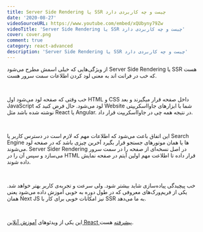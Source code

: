 ```yaml
---
title: Server Side Rendering یا SSR چیست و چه کاربردی دارد
date: '2020-08-27'
videoSourceURL: https://www.youtube.com/embed/xQUbyny79Zw
videoTitle: 'Server Side Rendering یا SSR چیست و چه کاربردی دارد'
cover: cover.png
comment: true
category: react-advanced
description: 'Server Side Rendering یا SSR چیست و چه کاربردی دارد'
---
```


از ویژگی‌هایی که خیلی اسمش مطرح می‌شود Server Side Rendering یا SSR هست که خب در فرانت اند به معنی لود کردن اطلاعات سمت سرور هست.

<br />

خب وقتی که صفحه لود می‌شود اول HTML و CSS داخل صفحه قرار میگیرند و بعد JavaScript لود می‌شود. حال فرض کنید که Website شما با ابزارهای جاوااسکریپتی نوشته شده باشد مثل React یا Angular. در نتیجه همه چی در جاوااسکریپت قرار داد.

<br />

این اتفاق باعث می‌شود که اطلاعات مهم که لازم است در دسترس کاربر یا Search Engine ها یا همان موتورهای جستجو قرار بگیرد آخرین چیزی باشد که در صفحه لود می‌شوند. Server Sider Rendering در اصل نسخه‌ای از صفحه را در سمت سرور می‌سازد و سپس آن را در HTML قرار داده تا اطلاعت مهم اولین آیتم در صفحه نمایش داده شوند.

<br />

خب پیچیدگی پیاده‌سازی شاید بیشتر شود. ولی سرعت و تجربه‌ی کاربر بهتر خواهد شد. یکی از فریم‌ورک‌های معروفی که در طول دوره به خوبی آموزش داده می‌شود یعنی همان Next JS نیز امکانات خوبی برای کار با SSR به ما می‌دهد.

<br />

این یکی از ویدئو‌های
[آموزش آنلاین React پیشرفته](/react-advanced-course)
هست.
